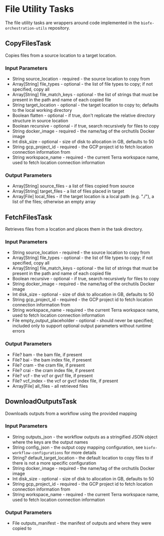 # File Utility Tasks
The file utility tasks are wrappers around code implemented in the `biofx-orchestration-utils` repository.

## CopyFilesTask
Copies files from a source location to a target location.

### Input Parameters
* String source_location - required - the source location to copy from
* Array[String] file_types - optional - the list of file types to copy; if not specified, copy all
* Array[String] file_match_keys - optional - the list of strings that must be present in the path and name of each copied file
* String target_location - optional - the target location to copy to; defaults to the local working directory
* Boolean flatten - optional - if true, don't replicate the relative directory structure in source location
* Boolean recursive - optional - if true, search recursively for files to copy
* String docker_image - required - the name/tag of the orchutils Docker image
* Int disk_size - optional - size of disk to allocation in GB, defaults to 50
* String gcp_project_id - required - the GCP project id to fetch location connection information from
* String workspace_name - required - the current Terra workspace name, used to fetch location connection information

### Output Parameters
* Array[String] source_files - a list of files copied from source
* Array[String] target_files - a list of files placed in target
* Array[File] local_files - if the target location is a local path (e.g. "./"), a list of the files; otherwise an empty array

## FetchFilesTask
Retrieves files from a location and places them in the task directory.

### Input Parameters
* String source_location - required - the source location to copy from
* Array[String] file_types - optional - the list of file types to copy; if not specified, copy all
* Array[String] file_match_keys - optional - the list of strings that must be present in the path and name of each copied file
* Boolean recursive - optional - if true, search recursively for files to copy
* String docker_image - required - the name/tag of the orchutils Docker image
* Int disk_size - optional - size of disk to allocation in GB, defaults to 50
* String gcp_project_id - required - the GCP project id to fetch location connection information from
* String workspace_name - required - the current Terra workspace name, used to fetch location connection information
* File empty_output_placeholder - optional - should never be specified; included only to support optional output parameters without runtime errors

### Output Parameters
* File? bam - the bam file, if present
* File? bai - the bam index file, if present
* File? cram - the cram file, if present
* File? crai - the cram index file, if present
* File? vcf - the vcf or gvcf file, if present
* File? vcf_index - the vcf or gvcf index file, if present
* Array[File] all_files - all retrieved files

## DownloadOutputsTask
Downloads outputs from a workflow using the provided mapping

### Input Parameters
* String outputs_json - the workflow outputs as a stringified JSON object where the keys are the output names
* String config_json - the output copy mapping configuration, see `biofx-workflow-configurations` for more details
* String? default_target_location - the default location to copy files to if there is not a more specific configuration
* String docker_image - required - the name/tag of the orchutils Docker image
* Int disk_size - optional - size of disk to allocation in GB, defaults to 50
* String gcp_project_id - required - the GCP project id to fetch location connection information from
* String workspace_name - required - the current Terra workspace name, used to fetch location connection information

### Output Parameters
* File outputs_manifest - the manifest of outputs and where they were copied to

